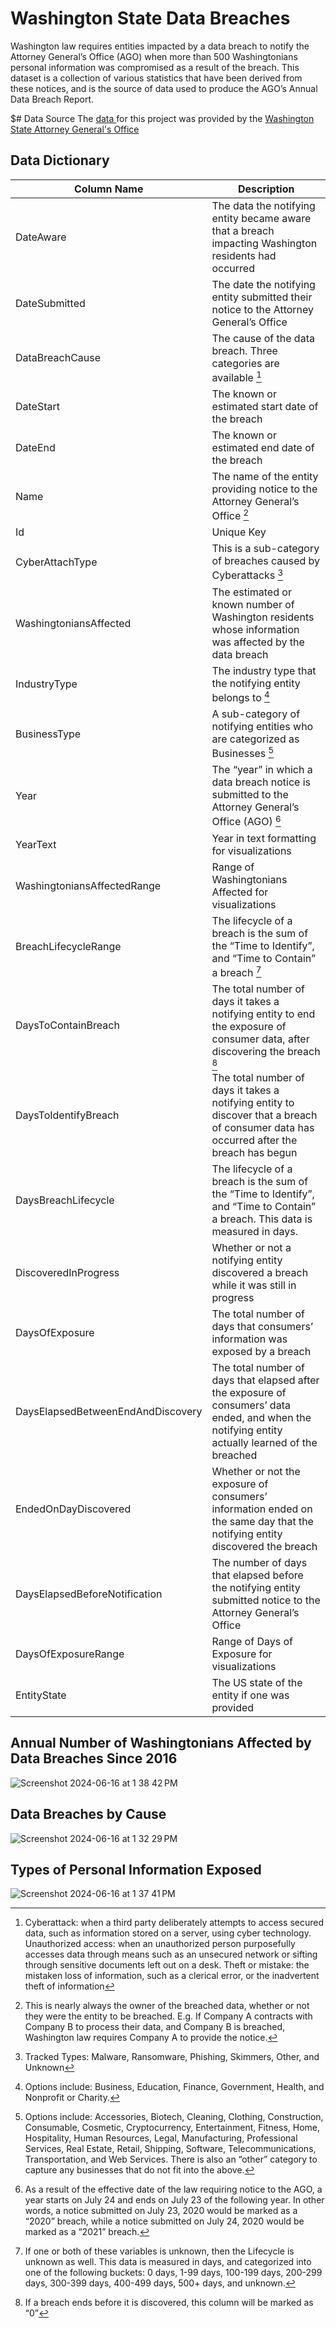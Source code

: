 # Washington State Data Breaches


Washington law requires entities impacted by a data breach to notify the Attorney General’s Office (AGO) when more than 500 Washingtonians personal information was compromised as a result of the breach. This dataset is a collection of various statistics that have been derived from these notices, and is the source of data used to produce the AGO’s Annual Data Breach Report.

$# Data Source
The <a href="https://data.wa.gov/Consumer-Protection/Data-Breach-Notifications-Affecting-Washington-Res/sb4j-ca4h/about_data"> data </a> for this project was provided by the <a href="https://www.atg.wa.gov/data-breach-notifications">Washington State Attorney General's Office</a>

## Data Dictionary

| Column Name | Description |
| ----------- | ----------  | 
| DateAware | The data the notifying entity became aware that a breach impacting Washington residents had occurred | 
| DateSubmitted | The date the notifying entity submitted their notice to the Attorney General’s Office | 
| DataBreachCause | The cause of the data breach. Three categories are available [^1] |
| DateStart | The known or estimated start date of the breach | 
| DateEnd | The known or estimated end date of the breach | 
| Name | The name of the entity providing notice to the Attorney General’s Office [^2] | 
| Id | Unique Key | 
| CyberAttachType | This is a sub-category of breaches caused by Cyberattacks [^3] | 
| WashingtoniansAffected | The estimated or known number of Washington residents whose information was affected by the data breach | 
| IndustryType | The industry type that the notifying entity belongs to [^4] |
| BusinessType | A sub-category of notifying entities who are categorized as Businesses [^5] | 
| Year | The “year” in which a data breach notice is submitted to the Attorney General’s Office (AGO) [^6] | 
| YearText | Year in text formatting for visualizations | 
| WashingtoniansAffectedRange | Range of Washingtonians Affected for visualizations | 
| BreachLifecycleRange | The lifecycle of a breach is the sum of the “Time to Identify”, and “Time to Contain” a breach [^7] | 
| DaysToContainBreach | The total number of days it takes a notifying entity to end the exposure of consumer data, after discovering the breach [^8] | 
| DaysToIdentifyBreach | The total number of days it takes a notifying entity to discover that a breach of consumer data has occurred after the breach has begun | 
| DaysBreachLifecycle | The lifecycle of a breach is the sum of the “Time to Identify”, and “Time to Contain” a breach. This data is measured in days. | 
| DiscoveredInProgress | Whether or not a notifying entity discovered a breach while it was still in progress | 
| DaysOfExposure | The total number of days that consumers’ information was exposed by a breach | 
| DaysElapsedBetweenEndAndDiscovery | The total number of days that elapsed after the exposure of consumers’ data ended, and when the notifying entity actually learned of the breached | 
| EndedOnDayDiscovered | Whether or not the exposure of consumers’ information ended on the same day that the notifying entity discovered the breach | 
| DaysElapsedBeforeNotification | The number of days that elapsed before the notifying entity submitted notice to the Attorney General’s Office | 
| DaysOfExposureRange | Range of Days of Exposure for visualizations | 
| EntityState | The US state of the entity if one was provided | 


[^1]: Cyberattack: when a third party deliberately attempts to access secured data, such as information stored on a server, using cyber technology. 
Unauthorized access: when an unauthorized person purposefully accesses data through means such as an unsecured network or sifting through sensitive documents left out on a desk. 
Theft or mistake: the mistaken loss of information, such as a clerical error, or the inadvertent theft of information

[^2]: This is nearly always the owner of the breached data, whether or not they were the entity to be breached. E.g. If Company A contracts with Company B to process their data, and Company B is breached, Washington law requires Company A to provide the notice.

[^3]: Tracked Types: Malware, Ransomware, Phishing, Skimmers, Other, and Unknown

[^4]: Options include: Business, Education, Finance, Government, Health, and Nonprofit or Charity.

[^5]: Options include: Accessories, Biotech, Cleaning, Clothing, Construction, Consumable, Cosmetic, Cryptocurrency, Entertainment, Fitness, Home, Hospitality, Human Resources, Legal, Manufacturing, Professional Services, Real Estate, Retail, Shipping, Software, Telecommunications, Transportation, and Web Services. There is also an “other” category to capture any businesses that do not fit into the above.

[^6]: As a result of the effective date of the law requiring notice to the AGO, a year starts on July 24 and ends on July 23 of the following year. In other words, a notice submitted on July 23, 2020 would be marked as a “2020” breach, while a notice submitted on July 24, 2020 would be marked as a “2021” breach.

[^7]: If one or both of these variables is unknown, then the Lifecycle is unknown as well. This data is measured in days, and categorized into one of the following buckets: 0 days, 1-99 days, 100-199 days, 200-299 days, 300-399 days, 400-499 days, 500+ days, and unknown. 

[^8]: If a breach ends before it is discovered, this column will be marked as “0”

## Annual Number of Washingtonians Affected by Data Breaches Since 2016
![Screenshot 2024-06-16 at 1 38 42 PM](https://github.com/donmarcolaureano/washington_state_data_breaches/assets/140132043/67b23acd-4ba0-475b-a728-3970df103e36)


## Data Breaches by Cause
![Screenshot 2024-06-16 at 1 32 29 PM](https://github.com/donmarcolaureano/washington_state_data_breaches/assets/140132043/487a8816-cd95-47c6-9cc9-c207aa44ab7a)

## Types of Personal Information Exposed
![Screenshot 2024-06-16 at 1 37 41 PM](https://github.com/donmarcolaureano/washington_state_data_breaches/assets/140132043/ee17e975-0938-46db-aa23-252fc71a0876)


